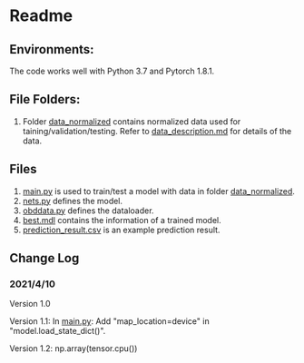 # Readme

## Environments:

The code works well with Python 3.7 and Pytorch 1.8.1.

## File Folders:

1. Folder [data_normalized](https://github.com/Trenchant-ymz/DeepLearning/tree/master/data_normalized) contains normalized data used for taining/validation/testing. Refer to [data_description.md](https://github.com/Trenchant-ymz/DeepLearning/blob/master/data_normalized/data_description.md) for details of the data.

## Files

1. [main.py](https://github.com/Trenchant-ymz/DeepLearning/blob/master/main.py) is used to train/test a model with data in folder [data_normalized](https://github.com/Trenchant-ymz/DeepLearning/tree/master/data_normalized).
2. [nets.py](https://github.com/Trenchant-ymz/DeepLearning/blob/master/nets.py) defines the model.
3. [obddata.py](https://github.com/Trenchant-ymz/DeepLearning/blob/master/obddata.py) defines the dataloader.
4. [best.mdl](https://github.com/Trenchant-ymz/DeepLearning/blob/master/best.mdl) contains the information of a trained model.
5. [prediction_result.csv](https://github.com/Trenchant-ymz/DeepLearning/blob/master/prediction_result.csv) is an example prediction result. 



Change Log
-----

### 2021/4/10
Version 1.0

Version 1.1: In [main.py](https://github.com/Trenchant-ymz/DeepLearning/blob/master/main.py): Add "map_location=device" in "model.load_state_dict()".

Version 1.2: np.array(tensor.cpu())